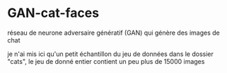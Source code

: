 # GAN-cat-faces

réseau de neurone adversaire génératif (GAN) qui génère des images de chat

je n'ai mis ici qu'un petit échantillon du jeu de données dans le dossier "cats", le jeu de donné entier contient un peu plus de 15000 images

